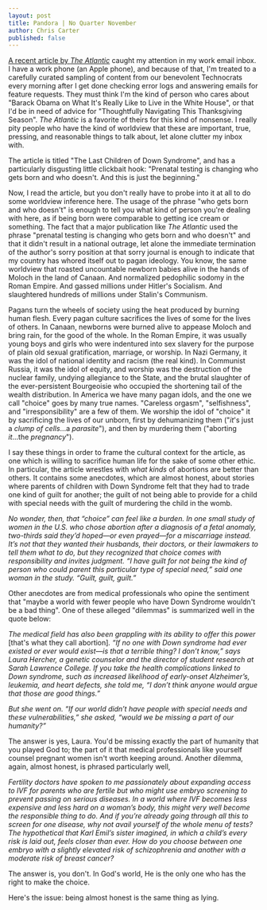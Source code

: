 ```yaml
---
layout: post
title: Pandora | No Quarter November
author: Chris Carter
published: false
---
```


[A recent article by _The Atlantic_](https://www.theatlantic.com/magazine/archive/2020/12/the-last-children-of-down-syndrome/616928/) caught my attention in my work email inbox. I have a work phone (an Apple phone), and because of that, I'm treated to a carefully curated sampling of content from our benevolent Technocrats every morning after I get done checking error logs and answering emails for feature requests. They must think I'm the kind of person who cares about "Barack Obama on What It's Really Like to Live in the White House", or that I'd be in need of advice for "Thoughtfully Navigating This Thanksgiving Season". _The Atlantic_ is a favorite of theirs for this kind of nonsense. I really pity people who have the kind of worldview that these are important, true, pressing, and reasonable things to talk about, let alone clutter my inbox with.

The article is titled "The Last Children of Down Syndrome", and has a particularly disgusting little clickbait hook: "Prenatal testing is changing who gets born and who doesn't. And this is just the beginning."

Now, I read the article, but you don't really have to probe into it at all to do some worldview inference here. The usage of the phrase "who gets born and who doesn't" is enough to tell you what kind of person you're dealing with here, as if being born were comparable to getting ice cream or something. The fact that a major publication like _The Atlantic_ used the phrase "prenatal testing is changing who gets born and who doesn't" and that it didn't result in a national outrage, let alone the immediate termination of the author's sorry position at that sorry journal is enough to indicate that my country has whored itself out to pagan ideology. You know, the same worldview that roasted uncountable newborn babies alive in the hands of Moloch in the land of Canaan. And normalized pedophilic sodomy in the Roman Empire. And gassed millions under Hitler's Socialism. And slaughtered hundreds of millions under Stalin's Communism.

Pagans turn the wheels of society using the heat produced by burning human flesh. Every pagan culture sacrifices the lives of some for the lives of others. In Canaan, newborns were burned alive to appease Moloch and bring rain, for the good of the whole. In the Roman Empire, it was usually young boys and girls who were indentured into sex slavery for the purpose of plain old sexual gratification, marriage, or worship. In Nazi Germany, it was the idol of national identity and racism (the real kind). In Communist Russia, it was the idol of equity, and worship was the destruction of the nuclear family, undying allegiance to the State, and the brutal slaughter of the ever-persistent Bourgeoisie who occupied the shortening tail of the wealth distribution. In America we have many pagan idols, and the one we call "choice" goes by many true names. "Careless orgasm", "selfishness", and "irresponsibility" are a few of them. We worship the idol of "choice" it by sacrificing the lives of our unborn, first by dehumanizing them ("_it_'s just a _clump of cells_...a _parasite_"), and then by murdering them ("aborting _it_...the _pregnancy_").

I say these things in order to frame the cultural context for the article, as one which is willing to sacrifice human life for the sake of some other ethic. In particular, the article wrestles with _what kinds_ of abortions are better than others. It contains some anecdotes, which are almost honest, about stories where parents of children with Down Syndrome felt that they had to trade one kind of guilt for another; the guilt of not being able to provide for a child with special needs with the guilt of murdering the child in the womb.

_No wonder, then, that “choice” can feel like a burden. In one small study of women in the U.S. who chose abortion after a diagnosis of a fetal anomaly, two-thirds said they’d hoped—or even prayed—for a miscarriage instead. It’s not that they wanted their husbands, their doctors, or their lawmakers to tell them what to do, but they recognized that choice comes with responsibility and invites judgment. “I have guilt for not being the kind of person who could parent this particular type of special need,” said one woman in the study. “Guilt, guilt, guilt.”_

Other anecdotes are from medical professionals who opine the sentiment that "maybe a world with fewer people who have Down Syndrome wouldn't be a bad thing". One of these alleged "dilemmas" is summarized well in the quote below:

_The medical field has also been grappling with its ability to offer this power_ [that's what they call abortion]_. “If no one with Down syndrome had ever existed or ever would exist—is that a terrible thing? I don’t know,” says Laura Hercher, a genetic counselor and the director of student research at Sarah Lawrence College. If you take the health complications linked to Down syndrome, such as increased likelihood of early-onset Alzheimer’s, leukemia, and heart defects, she told me, “I don’t think anyone would argue that those are good things.”_

_But she went on. “If our world didn’t have people with special needs and these vulnerabilities,” she asked, “would we be missing a part of our humanity?”_

The answer is yes, Laura. You'd be missing exactly the part of humanity that you played God to; the part of it that medical professionals like yourself counsel pregnant women isn't worth keeping around. Another dilemma, again, almost honest, is phrased particularly well,

_Fertility doctors have spoken to me passionately about expanding access to IVF for parents who are fertile but who might use embryo screening to prevent passing on serious diseases. In a world where IVF becomes less expensive and less hard on a woman’s body, this might very well become the responsible thing to do. And if you’re already going through all this to screen for one disease, why not avail yourself of the whole menu of tests? The hypothetical that Karl Emil’s sister imagined, in which a child’s every risk is laid out, feels closer than ever. How do you choose between one embryo with a slightly elevated risk of schizophrenia and another with a moderate risk of breast cancer?_

The answer is, you don't. In God's world, He is the only one who has the right to make the choice.

Here's the issue: being almost honest is the same thing as lying.
